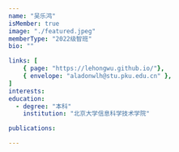 ```yaml
---
name: "吴乐鸿"
isMember: true
image: "./featured.jpeg"
memberType: "2022级智班"
bio: ""

links: [
    { page: "https://lehongwu.github.io/"},
    { envelope: "aladonwlh@stu.pku.edu.cn" },
]
interests:
education:
  - degree: "本科"
    institution: "北京大学信息科学技术学院"

publications:

---
```


